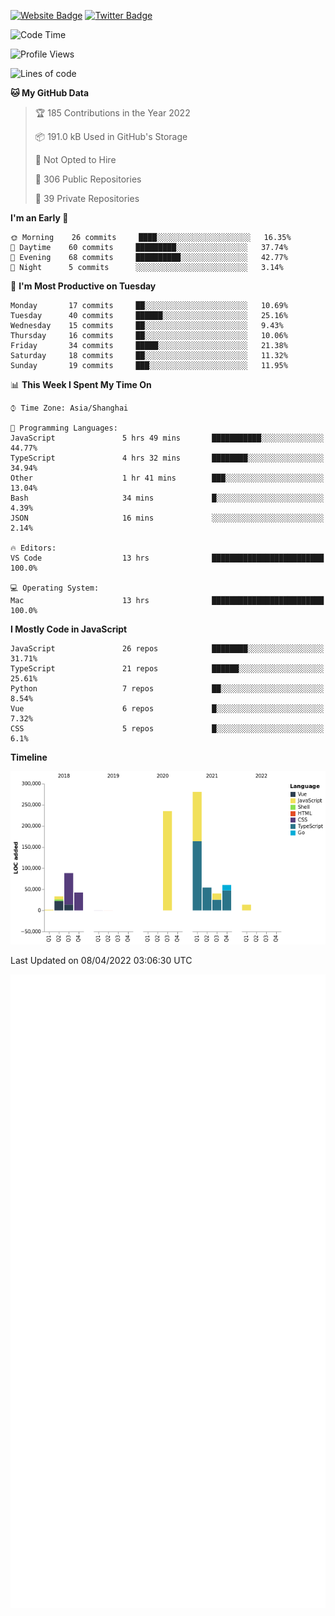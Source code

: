 [![Website Badge](https://img.shields.io/badge/-caos.me-444444?style=flat&logo=Google-Chrome&logoColor=f2f2f2&link=https://caos.me)](https://caos.me)
[![Twitter Badge](https://img.shields.io/badge/-@caosbad-1da1f2?style=flat&labelColor=1ca0f1&logo=twitter&logoColor=white&link=https://twitter.com/caosbad)](https://twitter.com/caosbad)



<!--START_SECTION:waka-->
![Code Time](http://img.shields.io/badge/Code%20Time-182%20hrs%2023%20mins-blue)

![Profile Views](http://img.shields.io/badge/Profile%20Views-3-blue)

![Lines of code](https://img.shields.io/badge/From%20Hello%20World%20I%27ve%20Written-849%20Thousand%20lines%20of%20code-blue)

**🐱 My GitHub Data** 

> 🏆 185 Contributions in the Year 2022
 > 
> 📦 191.0 kB Used in GitHub's Storage 
 > 
> 🚫 Not Opted to Hire
 > 
> 📜 306 Public Repositories 
 > 
> 🔑 39 Private Repositories  
 > 
**I'm an Early 🐤** 

```text
🌞 Morning    26 commits     ████░░░░░░░░░░░░░░░░░░░░░   16.35% 
🌆 Daytime    60 commits     █████████░░░░░░░░░░░░░░░░   37.74% 
🌃 Evening    68 commits     ██████████░░░░░░░░░░░░░░░   42.77% 
🌙 Night      5 commits      ░░░░░░░░░░░░░░░░░░░░░░░░░   3.14%

```
📅 **I'm Most Productive on Tuesday** 

```text
Monday       17 commits     ██░░░░░░░░░░░░░░░░░░░░░░░   10.69% 
Tuesday      40 commits     ██████░░░░░░░░░░░░░░░░░░░   25.16% 
Wednesday    15 commits     ██░░░░░░░░░░░░░░░░░░░░░░░   9.43% 
Thursday     16 commits     ██░░░░░░░░░░░░░░░░░░░░░░░   10.06% 
Friday       34 commits     █████░░░░░░░░░░░░░░░░░░░░   21.38% 
Saturday     18 commits     ██░░░░░░░░░░░░░░░░░░░░░░░   11.32% 
Sunday       19 commits     ███░░░░░░░░░░░░░░░░░░░░░░   11.95%

```


📊 **This Week I Spent My Time On** 

```text
⌚︎ Time Zone: Asia/Shanghai

💬 Programming Languages: 
JavaScript               5 hrs 49 mins       ███████████░░░░░░░░░░░░░░   44.77% 
TypeScript               4 hrs 32 mins       ████████░░░░░░░░░░░░░░░░░   34.94% 
Other                    1 hr 41 mins        ███░░░░░░░░░░░░░░░░░░░░░░   13.04% 
Bash                     34 mins             █░░░░░░░░░░░░░░░░░░░░░░░░   4.39% 
JSON                     16 mins             ░░░░░░░░░░░░░░░░░░░░░░░░░   2.14%

🔥 Editors: 
VS Code                  13 hrs              █████████████████████████   100.0%

💻 Operating System: 
Mac                      13 hrs              █████████████████████████   100.0%

```

**I Mostly Code in JavaScript** 

```text
JavaScript               26 repos            ████████░░░░░░░░░░░░░░░░░   31.71% 
TypeScript               21 repos            ██████░░░░░░░░░░░░░░░░░░░   25.61% 
Python                   7 repos             ██░░░░░░░░░░░░░░░░░░░░░░░   8.54% 
Vue                      6 repos             █░░░░░░░░░░░░░░░░░░░░░░░░   7.32% 
CSS                      5 repos             █░░░░░░░░░░░░░░░░░░░░░░░░   6.1%

```


**Timeline**

![Chart not found](https://raw.githubusercontent.com/caosbad/caosbad/master/charts/bar_graph.png) 


 Last Updated on 08/04/2022 03:06:30 UTC
<!--END_SECTION:waka-->


![Metrics](https://github.com/caosbad/CaosBad/blob/master/github-metrics.svg)
